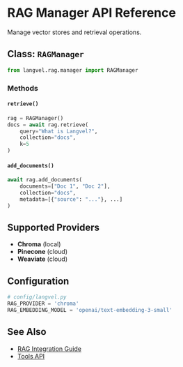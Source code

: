 # RAG Manager API Reference

Manage vector stores and retrieval operations.

## Class: `RAGManager`

```python
from langvel.rag.manager import RAGManager
```

### Methods

#### `retrieve()`

```python
rag = RAGManager()
docs = await rag.retrieve(
    query="What is Langvel?",
    collection="docs",
    k=5
)
```

#### `add_documents()`

```python
await rag.add_documents(
    documents=["Doc 1", "Doc 2"],
    collection="docs",
    metadata=[{"source": "..."}, ...]
)
```

## Supported Providers

- **Chroma** (local)
- **Pinecone** (cloud)
- **Weaviate** (cloud)

## Configuration

```python
# config/langvel.py
RAG_PROVIDER = 'chroma'
RAG_EMBEDDING_MODEL = 'openai/text-embedding-3-small'
```

## See Also

- [RAG Integration Guide](/advanced/rag-integration)
- [Tools API](/api-reference/tools)
